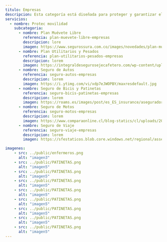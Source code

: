```yaml
---
titulo: Empresas
descripcion: Esta categoría está diseñada para proteger y garantizar el bienestar individual y familiar ante imprevistos que puedan afectar tu salud, seguridad o futuro financiero.
servicios:
  - nombre: Protec movilidad
    subcategoria:
      - nombre: Plan Muévete Libre
        referencia: plan-muevete-libre-empresas
        descripcion: lore
        imagen: https://www.segurossura.com.co/images/novedades/plan-muevete-libre.png
      - nombre: Plan Utilitarios y Pesados
        referencia: plan-utilitarios-pesados-empresas
        descripcion: lorem
        imagen: https://integraldesegurosejecafetero.com/wp-content/uploads/2018/08/seguros-para-vehiculos-de-carga.jpg
      - nombre: Seguro de Autos
        referencia: seguro-autos-empresas
        descripcion: lorem
        imagen: https://i.ytimg.com/vi/xdp7eJWOPBY/maxresdefault.jpg
      - nombre: Seguro de Bicis y Patinetas
        referencia: seguro-bicis-patinetas​​-empresas
        descripcion: lorem
        imagen: https://roams.es/images/post/es_ES_insurance/aseguradoras-mapfre-seguro-bicicleta.jpg
      - nombre: Seguro de Motos
        referencia: seguro-motos-empresas
        descripcion: lorem
        imagen: https://www.comparaonline.cl/blog-statics/cl/uploads/2011/02/cuanto-vale-el-soap-de-moto-442x280.jpg
      - nombre: Seguro de Viaje
        referencia: seguro-viaje-empresas
        descripcion: lorem
        imagen: https://sfestaticos.blob.core.windows.net/regional/assets/1103x711_BN_principal_21d83d7966.png

imagenes:
    - src: ../public/enfermeros.png
      alt: "imagen3"
    - src: ../public/PATINETAS.png
      alt: "imagen5"
    - src: ../public/PATINETAS.png
      alt: "imagen5"
    - src: ../public/PATINETAS.png
      alt: "imagen5"
    - src: ../public/PATINETAS.png
      alt: "imagen5"
    - src: ../public/PATINETAS.png
      alt: "imagen5"
    - src: ../public/PATINETAS.png
      alt: "imagen5"
    - src: ../public/PATINETAS.png
      alt: "imagen5"
    - src: ../public/PATINETAS.png
      alt: "imagen5"
---
```

